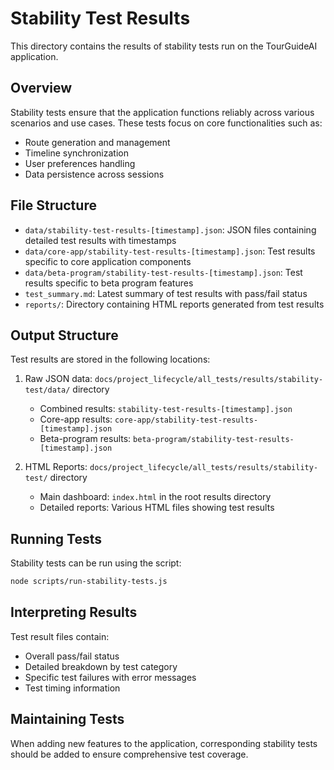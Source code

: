# Stability Test Results

This directory contains the results of stability tests run on the TourGuideAI application.

## Overview

Stability tests ensure that the application functions reliably across various scenarios and use cases. These tests focus on core functionalities such as:

- Route generation and management
- Timeline synchronization
- User preferences handling
- Data persistence across sessions

## File Structure

- `data/stability-test-results-[timestamp].json`: JSON files containing detailed test results with timestamps
- `data/core-app/stability-test-results-[timestamp].json`: Test results specific to core application components
- `data/beta-program/stability-test-results-[timestamp].json`: Test results specific to beta program features
- `test_summary.md`: Latest summary of test results with pass/fail status
- `reports/`: Directory containing HTML reports generated from test results

## Output Structure

Test results are stored in the following locations:

1. Raw JSON data: `docs/project_lifecycle/all_tests/results/stability-test/data/` directory
   - Combined results: `stability-test-results-[timestamp].json`
   - Core-app results: `core-app/stability-test-results-[timestamp].json`
   - Beta-program results: `beta-program/stability-test-results-[timestamp].json`

2. HTML Reports: `docs/project_lifecycle/all_tests/results/stability-test/` directory
   - Main dashboard: `index.html` in the root results directory
   - Detailed reports: Various HTML files showing test results

## Running Tests

Stability tests can be run using the script:

```bash
node scripts/run-stability-tests.js
```

## Interpreting Results

Test result files contain:

- Overall pass/fail status
- Detailed breakdown by test category
- Specific test failures with error messages
- Test timing information

## Maintaining Tests

When adding new features to the application, corresponding stability tests should be added to ensure comprehensive test coverage. 